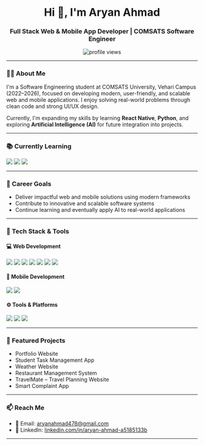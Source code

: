 <h1 align="center">Hi 👋, I'm Aryan Ahmad</h1>
<h3 align="center">Full Stack Web & Mobile App Developer | COMSATS Software Engineer</h3>

<p align="center">
  <img src="https://komarev.com/ghpvc/?username=aryan-strack&label=Profile%20Views&color=0e75b6&style=flat" alt="profile views" />
</p>

---

### 🧑‍💻 About Me

I'm a Software Engineering student at COMSATS University, Vehari Campus (2022–2026), focused on developing modern, user-friendly, and scalable web and mobile applications. I enjoy solving real-world problems through clean code and strong UI/UX design.

Currently, I'm expanding my skills by learning **React Native**, **Python**, and exploring **Artificial Intelligence (AI)** for future integration into projects.

---

### 📚 Currently Learning

<p>
  <img src="https://img.shields.io/badge/React_Native-20232A?logo=react&logoColor=61DAFB" />
  <img src="https://img.shields.io/badge/Python-3776AB?logo=python&logoColor=white" />
  <img src="https://img.shields.io/badge/Artificial_Intelligence-FF6F00?logo=openai&logoColor=white" />
</p>

---

### 🎯 Career Goals

- Deliver impactful web and mobile solutions using modern frameworks  
- Contribute to innovative and scalable software systems  
- Continue learning and eventually apply AI to real-world applications  

---

### 💼 Tech Stack & Tools

#### 💻 Web Development
<p>
  <img src="https://img.shields.io/badge/HTML5-E34F26?logo=html5&logoColor=white" />
  <img src="https://img.shields.io/badge/CSS3-1572B6?logo=css3&logoColor=white" />
  <img src="https://img.shields.io/badge/JavaScript-F7DF1E?logo=javascript&logoColor=black" />
  <img src="https://img.shields.io/badge/PHP-777BB4?logo=php&logoColor=white" />
  <img src="https://img.shields.io/badge/SQL-4479A1?logo=mysql&logoColor=white" />
  <img src="https://img.shields.io/badge/React-61DAFB?logo=react&logoColor=black" />
  <img src="https://img.shields.io/badge/TailwindCSS-38B2AC?logo=tailwind-css&logoColor=white" />
</p>

#### 📱 Mobile Development
<p>
  <img src="https://img.shields.io/badge/Flutter-02569B?logo=flutter&logoColor=white" />
  <img src="https://img.shields.io/badge/React_Native-20232A?logo=react&logoColor=61DAFB" />
</p>

#### ⚙️ Tools & Platforms
<p>
  <img src="https://img.shields.io/badge/Git-F05032?logo=git&logoColor=white" />
  <img src="https://img.shields.io/badge/GitHub-181717?logo=github&logoColor=white" />
  <img src="https://img.shields.io/badge/VS_Code-007ACC?logo=visual-studio-code&logoColor=white" />
</p>

---

### 🚀 Featured Projects

- Portfolio Website  
- Student Task Management App  
- Weather Website 
- Restaurant Management System  
- TravelMate – Travel Planning Website
- Smart Complaint App

---

### 📫 Reach Me

- 📧 Email: [aryanahmad478@gmail.com](mailto:aryanahmad478@gmail.com)  
- 🔗 LinkedIn: [linkedin.com/in/aryan-ahmad-a5185133b](https://www.linkedin.com/in/aryan-ahmad-a5185133b)  


---
